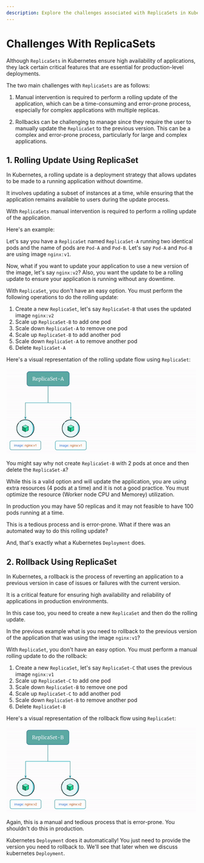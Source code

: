 ```yaml
---
description: Explore the challenges associated with ReplicaSets in Kubernetes. Understand the common issues and complexities that arise when working with ReplicaSets directly.
---
```


# Challenges With ReplicaSets

Although `ReplicaSets` in Kubernetes ensure high availability of applications, they lack certain critical features that are essential for production-level deployments.

The two main challenges with `ReplicaSets` are as follows:

1. Manual intervention is required to perform a rolling update of the application, which can be a time-consuming and error-prone process, especially for complex applications with multiple replicas.

2. Rollbacks can be challenging to manage since they require the user to manually update the `ReplicaSet` to the previous version. This can be a complex and error-prone process, particularly for large and complex applications.


## 1. Rolling Update Using ReplicaSet

In Kubernetes, a rolling update is a deployment strategy that allows updates to be made to a running application without downtime.

It involves updating a subset of instances at a time, while ensuring that the application remains available to users during the update process.

With `ReplicaSets` manual intervention is required to perform a rolling update of the application.

Here's an example:

Let's say you have a `ReplicaSet` named `ReplicaSet-A` running two identical pods and the name of pods are `Pod-A` and `Pod-B`. Let's say `Pod-A` and `Pod-B` are using image `nginx:v1`.

Now, what if you want to update your application to use a new version of the image, let's say `nginx:v2`? Also, you want the update to be a rolling update to ensure your application is running without any downtime.

With `ReplicaSet`, you don't have an easy option. You must perform the following operations to do the rolling update:

1. Create a new `ReplicaSet`, let's say `ReplicaSet-B` that uses the updated image `nginx:v2`
2. Scale up `ReplicaSet-B` to add one pod
3. Scale down `ReplicaSet-A` to remove one pod
4. Scale up `ReplicaSet-B` to add another pod
5. Scale down `ReplicaSet-A` to remove another pod
6. Delete `ReplicaSet-A`

Here's a visual representation of the rolling update flow using `ReplicaSet`:

<p align="left">
    <img src="../../../..//assets/eks-course-images/replicaset/rolling-update-using-replicaset.gif" alt="Rolling Update Using ReplicaSet" width="500" />
</p>

You might say why not create `ReplicaSet-B` with 2 pods at once and then delete the `ReplicaSet-A`?

While this is a valid option and will update the application, you are using extra resources (4 pods at a time) and it is not a good practice. You must optimize the resource (Worker node CPU and Memorey) utilization.

In production you may have 50 replicas and it may not feasible to have 100 pods running at a time.


This is a tedious process and is error-prone. What if there was an automated way to do this rolling update?

And, that's exactly what a Kubernetes `Deployment` does.


## 2. Rollback Using ReplicaSet

In Kubernetes, a rollback is the process of reverting an application to a previous version in case of issues or failures with the current version.

It is a critical feature for ensuring high availability and reliability of applications in production environments.

In this case too, you need to create a new `ReplicaSet` and then do the rolling update.

In the previous example what is you need to rollback to the previous version of the application that was using the image `nginx:v1`?

With `ReplicaSet`, you don't have an easy option. You must perform a manual rolling update to do the rollback:

1. Create a new `ReplicaSet`, let's say `ReplicaSet-C` that uses the previous image `nginx:v1`
2. Scale up `ReplicaSet-C` to add one pod
3. Scale down `ReplicaSet-B` to remove one pod
4. Scale up `ReplicaSet-C` to add another pod
5. Scale down `ReplicaSet-B` to remove another pod
6. Delete `ReplicaSet-B`

Here's a visual representation of the rollback flow using `ReplicaSet`:

<p align="left">
    <img src="../../../..//assets/eks-course-images/replicaset/rollback-using-replicaset.gif" alt="Rollback Using ReplicaSet" width="500" />
</p>

Again, this is a manual and tedious process that is error-prone. You shouldn't do this in production.

Kubernetes `Deployment` does it automatically! You just need to provide the version you need to rollback to. We'll see that later when we discuss kubernetes `Deployment`.